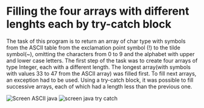 # Filling the four arrays with different lenghts each by try-catch block</bold>

The task of this program is to return an array of char type with symbols from the ASCII table from the exclamation point symbol (!) to the tilde symbol(~), omitting the characters from 0 to 9 and the alphabet with upper and lower case letters.
The first step of the task was to create four arrays of type Integer, each with a different length. 
The longest array(with symbols with values 33 to 47 from the ASCII array) was filled first. 
To fill next arrays, an exception had to be used. Using a try-catch block, it was possible to fill successive arrays, each of which had a length less than the previous one.

![Screen ASCII java](https://github.com/DominikSmo/ASCII-algorithms/assets/147718259/a878daaa-5b92-48c1-a0bf-c7d67ce0b44a)
![screen java try catch](https://github.com/DominikSmo/ASCII-algorithms/assets/147718259/79ae78bd-05a6-47dd-9bc7-5bbbf7c5daff)
